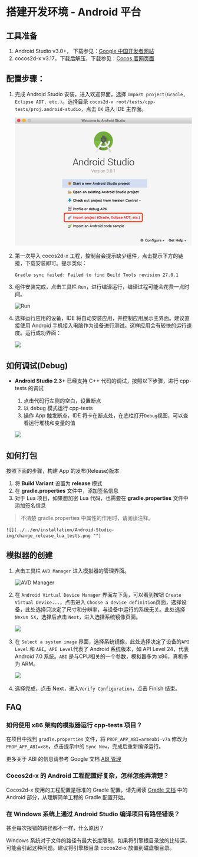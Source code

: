# 搭建开发环境 - Android 平台

## 工具准备

1. Android Studio v3.0+， 下载参见：[Google 中国开发者网站](https://developer.android.google.cn/studio/index.html)
1. cocos2d-x v3.17，下载后解压，下载参见：[Cocos 官网页面](http://www.cocos.com/download)

## 配置步骤：

1. 完成 Android Studio 安装，进入欢迎界面，选择 `Import project(Gradle, Eclipse ADT, etc.)`。选择目录 `cocos2d-x root/tests/cpp-tests/proj.android-studio`，点击 `OK` 进入 IDE 主界面。

    ![](Android-Studio-img/Import-project.png)

1. 第一次导入 cocos2d-x 工程，控制台会提示缺少组件，点击提示下方的链接，下载安装即可。提示类似：

    ```console
    Gradle sync failed: Failed to find Build Tools revision 27.0.1
    ```
1. 组件安装完成，点击工具栏 `Run`，进行编译运行，编译过程可能会花费一点时间。

    ![Run](Android-Studio-img/bar-Run.png)
1. 选择运行应用的设备，IDE 将自动安装应用，并控制应用展示主界面。建议直接使用 Android 手机接入电脑作为设备进行测试。这样应用会有较快的运行速度。运行成功界面：

    ![](Android-Studio-img/cpp-tests-success.png)

## 如何调试(Debug)

* __Android Studio 2.3+__ 已经支持 C++ 代码的调试，按照以下步骤，进行 cpp-tests 的调试

    1. 点击代码行左侧的空白，设置断点
    1. 以 debug 模式运行 cpp-tests
    1. 操作 App 触发断点，IDE 将卡在断点处，在底栏打开`Debug`视图，可以查看运行堆栈和变量的值

    ![](../../en/installation/Android-Studio-img/debug_cpp_tests.png "")

## 如何打包

按照下面的步骤，构建 App 的发布(Release)版本

1. 将 __Build Variant__ 设置为 __release__ 模式
1. 在 __gradle.properties__ 文件中，添加签名信息
1. 对于 Lua 项目，如果想加密 Lua 代码，也需要在 __gradle.properties__ 文件中添加签名信息
> 不清楚 gradle.properties 中属性的作用时，请阅读注释。

    ![](../../en/installation/Android-Studio-img/change_release_lua_tests.png "")

## 模拟器的创建

1. 点击工具栏 `AVD Manager` 进入模拟器的管理界面。

    ![AVD Manager](Android-Studio-img/bar-AVD-Manager.png)
1. 在 `Android Virtual Device Manager` 界面左下角，可以看到按钮 `Create Virtual Device...`，点击进入 `Choose a device definition`页面，选择设备，此处选择只决定了尺寸和分辨率，与设备中运行的系统无关。此处选择 `Nexus 5X`，选择后点击 `Next`，进入选择系统镜像页面。

    ![](Android-Studio-img/choose-device-definition.png "")

1. 在 `Select a system image` 界面，选择系统镜像，此处选择决定了设备的`API Level` 和 `ABI`。`API Level`代表了 Android 系统版本，如 API Level 24，代表 Android 7.0 系统。`ABI` 是与CPU相关的一个参数，模拟器多为 x86，真机多为 ARM。

    ![](Android-Studio-img/select-image.png "")

1. 选择完成，点击 Next，进入`Verify Configuration`，点击 Finish 结束。

## FAQ

### 如何使用 x86 架构的模拟器运行 cpp-tests 项目？

在项目中找到 `gradle.properties` 文件，将 `PROP_APP_ABI=armeabi-v7a` 修改为 `PROP_APP_ABI=x86`，点击提示中的 `Sync Now`，完成后重新编译运行。

更多关于 ABI 的信息请参考 Google 文档 [ABI 管理](https://developer.android.com/ndk/guides/abis)

### Cocos2d-x 的 Android 工程配置好复杂，怎样怎能弄清楚？

Cocos2d-x 使用的工程配置是标准的 Gradle 配置，请先阅读 [Gradle 文档](https://docs.gradle.org/current/userguide/userguide.html) 中的 Android 部分，从理解简单工程的 Gradle 配置开始。

### 在 Windows 系统上通过 Android Studio 编译项目有路径错误？

甚至每次报错的路径都不一样，什么原因？

Windows 系统对于文件的路径有最大长度限制，如果将引擎根目录放的比较深，可能会引起这种问题。建议将引擎根目录 cocos2d-x 放置到磁盘根目录。
